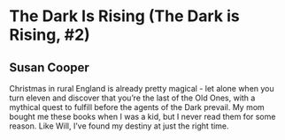 # The Dark Is Rising (The Dark is Rising, #2)
## Susan Cooper
Christmas in rural England is already pretty magical - let alone when you turn eleven and discover that you’re the last of the Old Ones, with a mythical quest to fulfill before the agents of the Dark prevail. My mom bought me these books when I was a kid, but I never read them for some reason. Like Will, I’ve found my destiny at just the right time.
